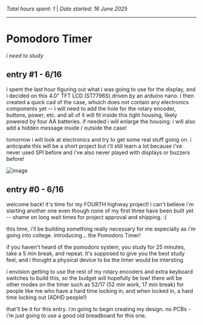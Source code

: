 *Total hours spent: 1* | *Date started: 16 June 2025*

---
# Pomodoro Timer
_i need to study_

## entry #1 - 6/16

i spent the last hour figuring out what i was going to use for the display, and i decided on this 4.0" TFT LCD (ST7796S) driven by an arduino nano. i then created a quick cad of the case, whuich does not contain any electronics components yet -- i will need to add the hole for the rotary encoder, buttons, power, etc. and all of it will fit inside this tight housing, likely powered by four AA batteries. if needed i will enlarge the housing. i will also add a hidden message inside / outside the case! 

tomorrow i will look at electronics and try to get some real stuff going on. i anticipate this will be a short project but i'll still learn a lot because i've never used SPI before and i've also never played with displays or buzzers before!

![image](https://github.com/user-attachments/assets/0397fb25-0675-433d-847f-a421fdb4fbc8)


## entry #0 - 6/16

welcome back! it's time for my FOURTH highway project! i can't believe i'm starting another one even though none of my first three have been built yet -- shame on long wait times for project approval and shipping. :(

this time, i'll be building something really necessary for me especially as i'm going into college. introducing... the Pomodoro Timer!

if you haven't heard of the pomodoro system, you study for 25 minutes, take a 5 min break, and repeat. it's supposed to give you the best study feel, and i thought a physical device to be the timer would be intersting.

i envision getting to use the rest of my rotary encoders and extra keyboard switches to build this, so the budget will hopefully be low! there will be other modes on the timer such as 52/17 (52 min work, 17 min break) for people like me who have a hard time locking in, and when locked in, a hard time locking out (ADHD people!)

that'll be it for this entry. i'm going to begin creating my design. no PCBs - i'm just going to use a good old breadboard for this one.
